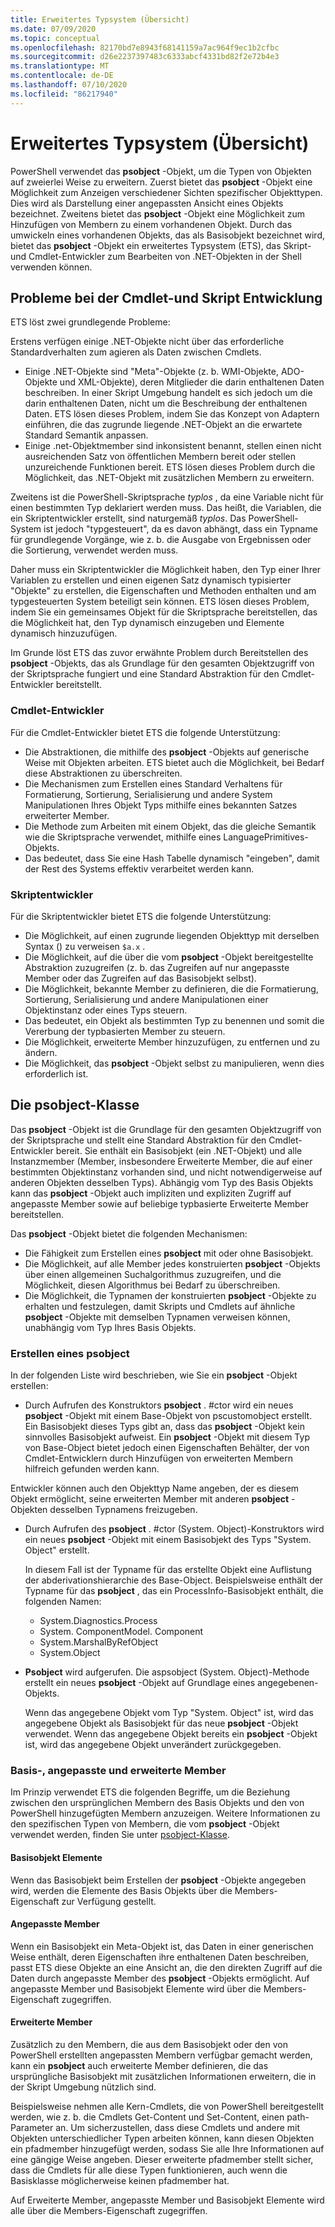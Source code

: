 ```yaml
---
title: Erweitertes Typsystem (Übersicht)
ms.date: 07/09/2020
ms.topic: conceptual
ms.openlocfilehash: 82170bd7e8943f68141159a7ac964f9ec1b2cfbc
ms.sourcegitcommit: d26e2237397483c6333abcf4331bd82f2e72b4e3
ms.translationtype: MT
ms.contentlocale: de-DE
ms.lasthandoff: 07/10/2020
ms.locfileid: "86217940"
---
```

# <a name="extended-type-system-overview"></a>Erweitertes Typsystem (Übersicht)

PowerShell verwendet das **psobject** -Objekt, um die Typen von Objekten auf zweierlei Weise zu erweitern. Zuerst bietet das **psobject** -Objekt eine Möglichkeit zum Anzeigen verschiedener Sichten spezifischer Objekttypen. Dies wird als Darstellung einer angepassten Ansicht eines Objekts bezeichnet. Zweitens bietet das **psobject** -Objekt eine Möglichkeit zum Hinzufügen von Membern zu einem vorhandenen Objekt. Durch das umwickeln eines vorhandenen Objekts, das als Basisobjekt bezeichnet wird, bietet das **psobject** -Objekt ein erweitertes Typsystem (ETS), das Skript-und Cmdlet-Entwickler zum Bearbeiten von .NET-Objekten in der Shell verwenden können.

## <a name="cmdlet-and-script-development-issues"></a>Probleme bei der Cmdlet-und Skript Entwicklung

ETS löst zwei grundlegende Probleme:

Erstens verfügen einige .NET-Objekte nicht über das erforderliche Standardverhalten zum agieren als Daten zwischen Cmdlets.

- Einige .NET-Objekte sind "Meta"-Objekte (z. b. WMI-Objekte, ADO-Objekte und XML-Objekte), deren Mitglieder die darin enthaltenen Daten beschreiben. In einer Skript Umgebung handelt es sich jedoch um die darin enthaltenen Daten, nicht um die Beschreibung der enthaltenen Daten. ETS lösen dieses Problem, indem Sie das Konzept von Adaptern einführen, die das zugrunde liegende .NET-Objekt an die erwartete Standard Semantik anpassen.
- Einige .net-Objektmember sind inkonsistent benannt, stellen einen nicht ausreichenden Satz von öffentlichen Membern bereit oder stellen unzureichende Funktionen bereit. ETS lösen dieses Problem durch die Möglichkeit, das .NET-Objekt mit zusätzlichen Membern zu erweitern.

Zweitens ist die PowerShell-Skriptsprache _typlos_ , da eine Variable nicht für einen bestimmten Typ deklariert werden muss. Das heißt, die Variablen, die ein Skriptentwickler erstellt, sind naturgemäß _typlos_. Das PowerShell-System ist jedoch "typgesteuert", da es davon abhängt, dass ein Typname für grundlegende Vorgänge, wie z. b. die Ausgabe von Ergebnissen oder die Sortierung, verwendet werden muss.

Daher muss ein Skriptentwickler die Möglichkeit haben, den Typ einer Ihrer Variablen zu erstellen und einen eigenen Satz dynamisch typisierter "Objekte" zu erstellen, die Eigenschaften und Methoden enthalten und am typgesteuerten System beteiligt sein können. ETS lösen dieses Problem, indem Sie ein gemeinsames Objekt für die Skriptsprache bereitstellen, das die Möglichkeit hat, den Typ dynamisch einzugeben und Elemente dynamisch hinzuzufügen.

Im Grunde löst ETS das zuvor erwähnte Problem durch Bereitstellen des **psobject** -Objekts, das als Grundlage für den gesamten Objektzugriff von der Skriptsprache fungiert und eine Standard Abstraktion für den Cmdlet-Entwickler bereitstellt.

### <a name="cmdlet-developers"></a>Cmdlet-Entwickler

Für die Cmdlet-Entwickler bietet ETS die folgende Unterstützung:

- Die Abstraktionen, die mithilfe des **psobject** -Objekts auf generische Weise mit Objekten arbeiten. ETS bietet auch die Möglichkeit, bei Bedarf diese Abstraktionen zu überschreiten.
- Die Mechanismen zum Erstellen eines Standard Verhaltens für Formatierung, Sortierung, Serialisierung und andere System Manipulationen Ihres Objekt Typs mithilfe eines bekannten Satzes erweiterter Member.
- Die Methode zum Arbeiten mit einem Objekt, das die gleiche Semantik wie die Skriptsprache verwendet, mithilfe eines LanguagePrimitives-Objekts.
- Das bedeutet, dass Sie eine Hash Tabelle dynamisch "eingeben", damit der Rest des Systems effektiv verarbeitet werden kann.

### <a name="script-developers"></a>Skriptentwickler

Für die Skriptentwickler bietet ETS die folgende Unterstützung:

- Die Möglichkeit, auf einen zugrunde liegenden Objekttyp mit derselben Syntax () zu verweisen `$a.x` .
- Die Möglichkeit, auf die über die vom **psobject** -Objekt bereitgestellte Abstraktion zuzugreifen (z. b. das Zugreifen auf nur angepasste Member oder das Zugreifen auf das Basisobjekt selbst).
- Die Möglichkeit, bekannte Member zu definieren, die die Formatierung, Sortierung, Serialisierung und andere Manipulationen einer Objektinstanz oder eines Typs steuern.
- Das bedeutet, ein Objekt als bestimmten Typ zu benennen und somit die Vererbung der typbasierten Member zu steuern.
- Die Möglichkeit, erweiterte Member hinzuzufügen, zu entfernen und zu ändern.
- Die Möglichkeit, das **psobject** -Objekt selbst zu manipulieren, wenn dies erforderlich ist.

## <a name="the-psobject-class"></a>Die psobject-Klasse

Das **psobject** -Objekt ist die Grundlage für den gesamten Objektzugriff von der Skriptsprache und stellt eine Standard Abstraktion für den Cmdlet-Entwickler bereit. Sie enthält ein Basisobjekt (ein .NET-Objekt) und alle Instanzmember (Member, insbesondere Erweiterte Member, die auf einer bestimmten Objektinstanz vorhanden sind, und nicht notwendigerweise auf anderen Objekten desselben Typs). Abhängig vom Typ des Basis Objekts kann das **psobject** -Objekt auch impliziten und expliziten Zugriff auf angepasste Member sowie auf beliebige typbasierte Erweiterte Member bereitstellen.

Das **psobject** -Objekt bietet die folgenden Mechanismen:

- Die Fähigkeit zum Erstellen eines **psobject** mit oder ohne Basisobjekt.
- Die Möglichkeit, auf alle Member jedes konstruierten **psobject** -Objekts über einen allgemeinen Suchalgorithmus zuzugreifen, und die Möglichkeit, diesen Algorithmus bei Bedarf zu überschreiben.
- Die Möglichkeit, die Typnamen der konstruierten **psobject** -Objekte zu erhalten und festzulegen, damit Skripts und Cmdlets auf ähnliche **psobject** -Objekte mit demselben Typnamen verweisen können, unabhängig vom Typ Ihres Basis Objekts.

### <a name="how-to-construct-a-psobject"></a>Erstellen eines psobject

In der folgenden Liste wird beschrieben, wie Sie ein **psobject** -Objekt erstellen:

- Durch Aufrufen des Konstruktors **psobject** . #ctor wird ein neues **psobject** -Objekt mit einem Base-Objekt von pscustomobject erstellt. Ein Basisobjekt dieses Typs gibt an, dass das **psobject** -Objekt kein sinnvolles Basisobjekt aufweist. Ein **psobject** -Objekt mit diesem Typ von Base-Object bietet jedoch einen Eigenschaften Behälter, der von Cmdlet-Entwicklern durch Hinzufügen von erweiterten Membern hilfreich gefunden werden kann.

Entwickler können auch den Objekttyp Name angeben, der es diesem Objekt ermöglicht, seine erweiterten Member mit anderen **psobject** -Objekten desselben Typnamens freizugeben.

- Durch Aufrufen des **psobject** . #ctor (System. Object)-Konstruktors wird ein neues **psobject** -Objekt mit einem Basisobjekt des Typs "System. Object" erstellt.

  In diesem Fall ist der Typname für das erstellte Objekt eine Auflistung der abderivationshierarchie des Base-Object. Beispielsweise enthält der Typname für das **psobject** , das ein ProcessInfo-Basisobjekt enthält, die folgenden Namen:

  - System.Diagnostics.Process
  - System. ComponentModel. Component
  - System.MarshalByRefObject
  - System.Object

- **Psobject** wird aufgerufen. Die aspsobject (System. Object)-Methode erstellt ein neues **psobject** -Objekt auf Grundlage eines angegebenen-Objekts.

  Wenn das angegebene Objekt vom Typ "System. Object" ist, wird das angegebene Objekt als Basisobjekt für das neue **psobject** -Objekt verwendet. Wenn das angegebene Objekt bereits ein **psobject** -Objekt ist, wird das angegebene Objekt unverändert zurückgegeben.

### <a name="base-adapted-and-extended-members"></a>Basis-, angepasste und erweiterte Member

Im Prinzip verwendet ETS die folgenden Begriffe, um die Beziehung zwischen den ursprünglichen Membern des Basis Objekts und den von PowerShell hinzugefügten Membern anzuzeigen. Weitere Informationen zu den spezifischen Typen von Membern, die vom **psobject** -Objekt verwendet werden, finden Sie unter [psobject-Klasse](/dotnet/api/system.management.automation.psobject).

#### <a name="base-object-members"></a>Basisobjekt Elemente

Wenn das Basisobjekt beim Erstellen der **psobject** -Objekte angegeben wird, werden die Elemente des Basis Objekts über die Members-Eigenschaft zur Verfügung gestellt.

#### <a name="adapted-members"></a>Angepasste Member

Wenn ein Basisobjekt ein Meta-Objekt ist, das Daten in einer generischen Weise enthält, deren Eigenschaften ihre enthaltenen Daten beschreiben, passt ETS diese Objekte an eine Ansicht an, die den direkten Zugriff auf die Daten durch angepasste Member des **psobject** -Objekts ermöglicht. Auf angepasste Member und Basisobjekt Elemente wird über die Members-Eigenschaft zugegriffen.

#### <a name="extended-members"></a>Erweiterte Member

Zusätzlich zu den Membern, die aus dem Basisobjekt oder den von PowerShell erstellten angepassten Membern verfügbar gemacht werden, kann ein **psobject** auch erweiterte Member definieren, die das ursprüngliche Basisobjekt mit zusätzlichen Informationen erweitern, die in der Skript Umgebung nützlich sind.

Beispielsweise nehmen alle Kern-Cmdlets, die von PowerShell bereitgestellt werden, wie z. b. die Cmdlets Get-Content und Set-Content, einen path-Parameter an. Um sicherzustellen, dass diese Cmdlets und andere mit Objekten unterschiedlicher Typen arbeiten können, kann diesen Objekten ein pfadmember hinzugefügt werden, sodass Sie alle Ihre Informationen auf eine gängige Weise angeben. Dieser erweiterte pfadmember stellt sicher, dass die Cmdlets für alle diese Typen funktionieren, auch wenn die Basisklasse möglicherweise keinen pfadmember hat.

Auf Erweiterte Member, angepasste Member und Basisobjekt Elemente wird alle über die Members-Eigenschaft zugegriffen.
